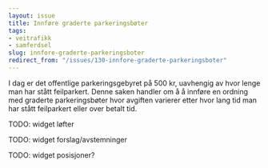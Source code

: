 ```yaml
---
layout: issue
title: Innføre graderte parkeringsbøter
tags:
- veitrafikk
- samferdsel
slug: innfore-graderte-parkeringsboter
redirect_from: "/issues/130-innfore-graderte-parkeringsboter"
---
```


I dag er det offentlige parkeringsgebyret på 500 kr, uavhengig av hvor lenge man har stått feilparkert. Denne saken handler om å å innføre en ordning med graderte parkeringsbøter hvor avgiften varierer etter hvor lang tid man har stått feilparkert eller over betalt tid.

TODO: widget løfter

TODO: widget forslag/avstemninger

TODO: widget posisjoner?

